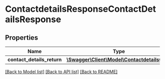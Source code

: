 # ContactdetailsResponseContactDetailsResponse

## Properties
Name | Type | Description | Notes
------------ | ------------- | ------------- | -------------
**contact_details_return** | [**\Swagger\Client\Model\ContactdetailsObj[]**](ContactdetailsObj.md) |  | [optional] 

[[Back to Model list]](../README.md#documentation-for-models) [[Back to API list]](../README.md#documentation-for-api-endpoints) [[Back to README]](../README.md)


